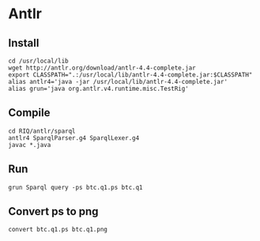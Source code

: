 # Antlr

## Install
```
cd /usr/local/lib
wget http://antlr.org/download/antlr-4.4-complete.jar
export CLASSPATH=".:/usr/local/lib/antlr-4.4-complete.jar:$CLASSPATH"
alias antlr4='java -jar /usr/local/lib/antlr-4.4-complete.jar'
alias grun='java org.antlr.v4.runtime.misc.TestRig'
```

## Compile
```
cd RIQ/antlr/sparql
antlr4 SparqlParser.g4 SparqlLexer.g4
javac *.java
```

## Run
```
grun Sparql query -ps btc.q1.ps btc.q1
```

## Convert ps to png
```
convert btc.q1.ps btc.q1.png
```
